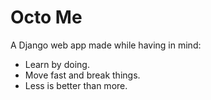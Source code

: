 Octo Me
=======

A Django web app made while having in mind:
  * Learn by doing.
  * Move fast and break things.
  * Less is better than more.
